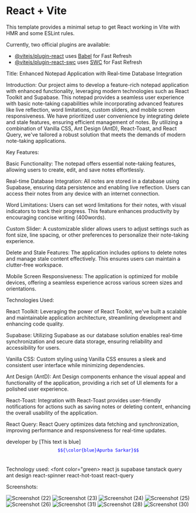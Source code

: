 # React + Vite

This template provides a minimal setup to get React working in Vite with HMR and some ESLint rules.

Currently, two official plugins are available:

- [@vitejs/plugin-react](https://github.com/vitejs/vite-plugin-react/blob/main/packages/plugin-react/README.md) uses [Babel](https://babeljs.io/) for Fast Refresh
- [@vitejs/plugin-react-swc](https://github.com/vitejs/vite-plugin-react-swc) uses [SWC](https://swc.rs/) for Fast Refresh

Title: Enhanced Notepad Application with Real-time Database Integration

Introduction:
Our project aims to develop a feature-rich notepad application with enhanced functionality, leveraging modern technologies such as React Toolkit and Supabase. This notepad provides a seamless user experience with basic note-taking capabilities while incorporating advanced features like live reflection, word limitations, custom sliders, and mobile screen responsiveness. We have prioritized user convenience by integrating delete and stale features, ensuring efficient management of notes. By utilizing a combination of Vanilla CSS, Ant Design (AntD), React-Toast, and React Query, we've tailored a robust solution that meets the demands of modern note-taking applications.

Key Features:

Basic Functionality: The notepad offers essential note-taking features, allowing users to create, edit, and save notes effortlessly.

Real-time Database Integration: All notes are stored in a database using Supabase, ensuring data persistence and enabling live reflection. Users can access their notes from any device with an internet connection.

Word Limitations: Users can set word limitations for their notes, with visual indicators to track their progress. This feature enhances productivity by encouraging concise writing (400words).

Custom Slider: A customizable slider allows users to adjust settings such as font size, line spacing, or other preferences to personalize their note-taking experience.

Delete and Stale Features: The application includes options to delete notes and manage stale content effectively. This ensures users can maintain a clutter-free workspace.

Mobile Screen Responsiveness: The application is optimized for mobile devices, offering a seamless experience across various screen sizes and orientations.

Technologies Used:

React Toolkit: Leveraging the power of React Toolkit, we've built a scalable and maintainable application architecture, streamlining development and enhancing code quality.

Supabase: Utilizing Supabase as our database solution enables real-time synchronization and secure data storage, ensuring reliability and accessibility for users.

Vanilla CSS: Custom styling using Vanilla CSS ensures a sleek and consistent user interface while minimizing dependencies.

Ant Design (AntD): Ant Design components enhance the visual appeal and functionality of the application, providing a rich set of UI elements for a polished user experience.

React-Toast: Integration with React-Toast provides user-friendly notifications for actions such as saving notes or deleting content, enhancing the overall usability of the application.

React Query: React Query optimizes data fetching and synchronization, improving performance and responsiveness for real-time updates.



developer by [This text is blue] <code style="color: Blue">  $${\color{blue}Apurba Sarkar}$$ </code>

Technology used:
<font color="green>
react js
supabase
tanstack query
ant design
react-spinner
react-hot-toast
react-query

</font>




Screenshots: 

![Screenshot (22)](https://github.com/apurba-sarkar/mynote/assets/127435292/14bdf8b3-ac1f-45a4-aee4-6feedfe3f0b5)
![Screenshot (23)](https://github.com/apurba-sarkar/mynote/assets/127435292/ede961b7-e3eb-4369-9a5d-f7015dcc0e4e)
![Screenshot (24)](https://github.com/apurba-sarkar/mynote/assets/127435292/3635de05-158d-4ad2-8a07-630dbfd54446)
![Screenshot (25)](https://github.com/apurba-sarkar/mynote/assets/127435292/23ce713c-3c9f-4bac-b900-4ce55999c243)
![Screenshot (26)](https://github.com/apurba-sarkar/mynote/assets/127435292/04d28ed4-1dea-4b5b-810f-35c24ec1325d)
![Screenshot (31)](https://github.com/apurba-sarkar/mynote/assets/127435292/23354c77-357f-448d-9a77-3f3ab13b3720)
![Screenshot (28)](https://github.com/apurba-sarkar/mynote/assets/127435292/dfc097ae-6980-482f-86fa-abf1c8b76013)
![Screenshot (30)](https://github.com/apurba-sarkar/mynote/assets/127435292/d1311d00-7694-4e8e-8739-b0d5683fb8a9)

